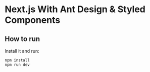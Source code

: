 # Next.js With Ant Design & Styled Components

## How to run

Install it and run:

```
npm install
npm run dev
```
